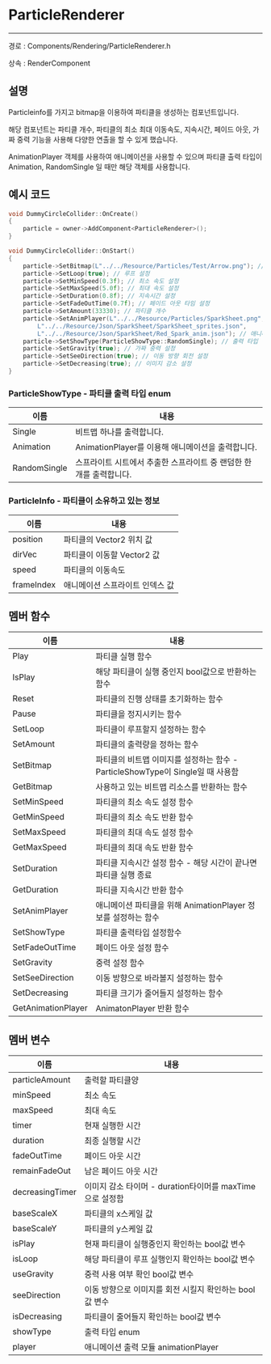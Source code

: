 # ParticleRenderer

---

경로 : Components/Rendering/ParticleRenderer.h

상속 : RenderComponent

## 설명

Particleinfo를 가지고 bitmap을 이용하여 파티클을 생성하는 컴포넌트입니다.

해당 컴포넌트는 파티클 개수, 파티클의 최소 최대 이동속도, 지속시간, 페이드 아웃, 가짜 중력 기능을 사용해 다양한 연출을 할 수 있게 했습니다.

AnimationPlayer 객체를 사용하여 애니메이션을 사용할 수 있으며 파티클 출력 타입이 Animation, RandomSingle 일 때만 해당 객체를 사용합니다.

## 예시 코드

```cpp
void DummyCircleCollider::OnCreate()
{
	particle = owner->AddComponent<ParticleRenderer>();
}

void DummyCircleCollider::OnStart()
{
	particle->SetBitmap(L"../../Resource/Particles/Test/Arrow.png"); // single 비트맵 설정
	particle->SetLoop(true); // 루프 설정
	particle->SetMinSpeed(0.3f); // 최소 속도 설정
	particle->SetMaxSpeed(5.0f); // 최대 속도 설정
	particle->SetDuration(0.8f); // 지속시간 설정
	particle->SetFadeOutTime(0.7f); // 페이드 아웃 타임 설정
	particle->SetAmount(33330); // 파티클 개수
	particle->SetAnimPlayer(L"../../Resource/Particles/SparkSheet.png",
		L"../../Resource/Json/SparkSheet/SparkSheet_sprites.json",
		L"../../Resource/Json/SparkSheet/Red_Spark_anim.json"); // 애니메이션 정보 설정
	particle->SetShowType(ParticleShowType::RandomSingle); // 출력 타입 설정
	particle->SetGravity(true); // 가짜 중력 설정
	particle->SetSeeDirection(true); // 이동 방향 회전 설정
	particle->SetDecreasing(true); // 이미지 감소 설정
}
```

### ParticleShowType - 파티클 출력 타입 enum

| 이름 | 내용 |
| --- | --- |
| Single | 비트맵 하나를 출력합니다. |
| Animation | AnimationPlayer를 이용해 애니메이션을 출력합니다. |
| RandomSingle | 스프라이트 시트에서 추출한 스프라이트 중 랜덤한 한개를 출력합니다. |

### ParticleInfo - 파티클이 소유하고 있는 정보

| 이름 | 내용 |
| --- | --- |
| position | 파티클의 Vector2 위치 값 |
| dirVec  | 파티클이 이동할 Vector2 값 |
| speed | 파티클의 이동속도 |
| frameIndex | 애니메이션 스프라이트 인덱스 값 |

## 멤버 함수

| 이름 | 내용 |
| --- | --- |
| Play | 파티클 실행 함수 |
| IsPlay | 해당 파티클이 실행 중인지 bool값으로 반환하는 함수 |
| Reset | 파티클의 진행 상태를 초기화하는 함수 |
| Pause | 파티클을 정지시키는 함수 |
| SetLoop | 파티클이 루프할지 설정하는 함수 |
| SetAmount | 파티클의 출력량을 정하는 함수 |
| SetBitmap | 파티클의 비트맵 이미지를 설정하는 함수 - ParticleShowType이 Single일 때 사용함 |
| GetBitmap | 사용하고 있는 비트맵 리소스를 반환하는 함수 |
| SetMinSpeed | 파티클의 최소 속도 설정 함수 |
| GetMinSpeed | 파티클의 최소 속도 반환 함수 |
| SetMaxSpeed | 파티클의 최대 속도 설정 함수 |
| GetMaxSpeed | 파티클의 최대 속도 반환 함수 |
| SetDuration | 파티클 지속시간 설정 함수 - 해당 시간이 끝나면 파티클 실행 종료 |
| GetDuration | 파티클 지속시간 반환 함수 |
| SetAnimPlayer | 애니메이션 파티클을 위해 AnimationPlayer 정보를 설정하는 함수 |
| SetShowType | 파티클 출력타입 설정함수 |
| SetFadeOutTime | 페이드 아웃 설정 함수 |
| SetGravity | 중력 설정 함수 |
| SetSeeDirection | 이동 방향으로 바라볼지 설정하는 함수 |
| SetDecreasing | 파티클 크기가 줄어들지 설정하는 함수 |
| GetAnimationPlayer | AnimatonPlayer 반환 함수 |

## 멤버 변수

| 이름 | 내용 |
| --- | --- |
| particleAmount | 출력할 파티클양 |
| minSpeed | 최소 속도 |
| maxSpeed | 최대 속도 |
| timer | 현재 실행한 시간 |
| duration | 최종 실행할 시간 |
| fadeOutTime | 페이드 아웃 시간 |
| remainFadeOut | 남은 페이드 아웃 시간 |
| decreasingTimer | 이미지 감소 타이머 - duration타이머를 maxTime으로 설정함 |
| baseScaleX | 파티클의 x스케일 값 |
| baseScaleY | 파티클의 y스케일 값 |
| isPlay | 현재 파티클이 실행중인지 확인하는 bool값 변수 |
| isLoop | 해당 파티클이 루프 실행인지 확인하는 bool값 변수 |
| useGravity | 중력 사용 여부 확인 bool값 변수 |
| seeDirection | 이동 방향으로 이미지를 회전 시킬지 확인하는 bool값 변수 |
| isDecreasing | 파티클이 줄어들지 확인하는 bool값 변수 |
| showType | 출력 타입 enum |
| player | 애니메이션 출력 모듈 animationPlayer |